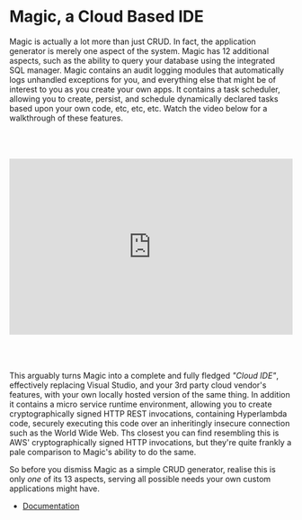 
# Magic, a Cloud Based IDE

Magic is actually a lot more than just CRUD. In fact, the application generator is merely one aspect
of the system. Magic has 12 additional aspects, such as the ability to query your database using the integrated
SQL manager. Magic contains an audit logging modules that automatically logs unhandled exceptions for you, and
everything else that might be of interest to you as you create your own apps. It contains a task scheduler, 
allowing you to create, persist, and schedule dynamically declared tasks based upon your own code, etc, etc,
etc. Watch the video below for a walkthrough of these features.

<div style="position:relative; padding-bottom:56.25%; padding-top:30px; height:0; overflow:hidden;margin-top:4rem;margin-bottom:4rem;">
<iframe width="560" height="315" style="position:absolute; top:0; left:0; width:100%; height:100%;" src="https://www.youtube.com/embed/22mqs2oYbQ8" frameborder="0" allow="accelerometer; autoplay; encrypted-media; gyroscope; picture-in-picture" allowfullscreen></iframe>
</div>

This arguably turns Magic into a complete and fully fledged _"Cloud IDE"_, effectively replacing Visual Studio,
and your 3rd party cloud vendor's features, with your own locally hosted version of the same thing. In addition it
contains a micro service runtime environment, allowing you to create cryptographically signed HTTP REST invocations,
containing Hyperlambda code, securely executing this code over an inheritingly insecure connection such as the World
Wide Web. Ths closest you can find resembling this is AWS' cryptographically signed HTTP invocations, but they're quite
frankly a pale comparison to Magic's ability to do the same.

So before you dismiss Magic as a simple CRUD generator, realise this is only _one_ of its 13 aspects, serving all
possible needs your own custom applications might have.

* [Documentation](/documentation/)
